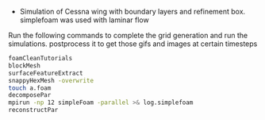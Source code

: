 * Simulation of Cessna wing with boundary layers and refinement box. simplefoam was used with laminar flow

Run the following commands to complete the grid generation and run the simulations. postprocess it to get those gifs and images at certain timesteps

```sh
foamCleanTutorials
blockMesh
surfaceFeatureExtract
snappyHexMesh -overwrite
touch a.foam
decomposePar
mpirun -np 12 simpleFoam -parallel >& log.simplefoam
reconstructPar
```




